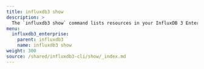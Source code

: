 ```yaml
---
title: influxdb3 show
description: >
  The `influxdb3 show` command lists resources in your InfluxDB 3 Enterprise server.
menu:
  influxdb3_enterprise:
    parent: influxdb3
    name: influxdb3 show
weight: 300
source: /shared/influxdb3-cli/show/_index.md
---
```


<!--
The content of this file is at content/shared/influxdb3-cli/show/_index.md
-->
